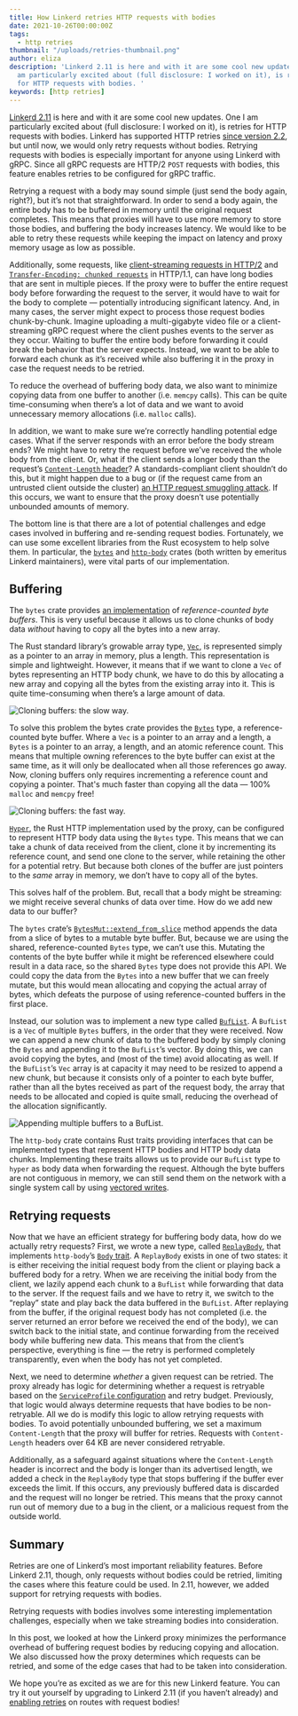 ```yaml
---
title: How Linkerd retries HTTP requests with bodies
date: 2021-10-26T00:00:00Z
tags:
  - http retries
thumbnail: "/uploads/retries-thumbnail.png"
author: eliza
description: 'Linkerd 2.11 is here and with it are some cool new updates.  One I
  am particularly excited about (full disclosure: I worked on it), is retries
  for HTTP requests with bodies. '
keywords: [http retries]
---
```


[Linkerd 2.11](https://github.com/linkerd/linkerd2/issues/6130)
is here and with it are some cool new updates.  One I am particularly
excited about (full disclosure: I worked on it), is retries for HTTP requests
with bodies. Linkerd has supported HTTP retries
[since version 2.2](https://linkerd.io/2019/02/22/how-we-designed-retries-in-linkerd-2-2/),
but until now, we would only retry requests without bodies. Retrying
requests with bodies is especially important for anyone using Linkerd with gRPC.
Since all gRPC requests are HTTP/2 `POST` requests with bodies, this feature
enables retries to be configured for gRPC traffic.

Retrying a request with a body may sound simple (just send the body again,
right?), but it’s not that straightforward. In order to send a body again,
the entire body has to be buffered in memory until the original request
completes. This means that proxies will have to use more memory to store
those bodies, and buffering the body increases latency. We would like to be able
to retry these requests while keeping the impact on latency and proxy memory
usage as low as possible.

Additionally, some requests, like
[client-streaming requests in HTTP/2](https://httpwg.org/specs/rfc7540.html#StreamsLayer)
and
[`Transfer-Encoding: chunked requests`](https://developer.mozilla.org/en-US/docs/Web/HTTP/Headers/Transfer-Encoding#directives)
in HTTP/1.1, can have long bodies that are sent in multiple pieces. If the
proxy were to buffer the entire request body before forwarding the request
to the server, it would have to wait for the body to complete —
potentially introducing significant latency. And, in many cases, the server
might expect to process those request bodies chunk-by-chunk. Imagine
uploading a multi-gigabyte video file or a client-streaming gRPC request
where the client pushes events to the server as they occur. Waiting to
buffer the entire body before forwarding it could break the behavior that
the server expects. Instead, we want to be able to forward each chunk as
it’s received while also  buffering it in the proxy in case the request
needs to be retried.

To reduce the overhead of buffering body data, we also want to minimize
copying data from one buffer to another (i.e. `memcpy` calls). This can be
quite time-consuming when there’s a lot of data and we want to avoid
unnecessary memory allocations (i.e. `malloc` calls).

In addition, we want to make sure we’re correctly handling potential edge
cases. What if the server responds with an error before the body stream
ends? We might have to retry the request before we’ve received the whole
body from the client. Or, what if the client sends a longer body than the
request’s
[`Content-Length` header](https://developer.mozilla.org/en-US/docs/Web/HTTP/Headers/Content-Length)?
A standards-compliant client shouldn’t do this, but it might happen due to
a bug or (if the request came from an untrusted client outside the cluster)
[an HTTP request smuggling attack](https://cwe.mitre.org/data/definitions/444.html).
If this occurs, we want to ensure that the proxy doesn’t use potentially
unbounded amounts of memory.

The bottom line is that there are a lot of potential challenges and edge
cases involved in buffering and re-sending request bodies. Fortunately,
we can use some excellent libraries from the Rust ecosystem to help solve
them. In particular, the [`bytes`](https://crates.io/crates/bytes)
and [`http-body`](https://crates.io/crates/http-body) crates (both written
by emeritus Linkerd maintainers), were vital parts of our implementation.

## Buffering

The `bytes` crate provides
[an implementation](https://docs.rs/bytes/1.1.0/bytes/struct.Bytes.html)
of *reference-counted byte buffers*. This is very useful because it
allows us to clone chunks of body data *without* having to copy all the
bytes into a new array.

The Rust standard library’s growable array type,
[`Vec`](https://doc.rust-lang.org/stable/std/vec/struct.Vec.html),
is represented simply as a pointer to an array in memory, plus a length.
This representation is simple and lightweight. However, it means that if
we want to clone a `Vec` of bytes representing an HTTP body chunk, we have
to do this by allocating a new array and copying all the bytes from the
existing array into it. This is quite time-consuming when there’s a large
amount of data.

![Cloning buffers: the slow way.](/uploads/retries-1.png)

To solve this problem the bytes crate provides the
[`Bytes`](https://docs.rs/bytes/1.1.0/bytes/struct.Bytes.html#) type, a
reference-counted byte buffer. Where a `Vec` is a pointer to an array and
a length, a `Bytes` is a pointer to an array, a length, and an atomic reference
count. This means that multiple owning references to the byte buffer can
exist at the same time, as it will only be deallocated when all those
references go away. Now, cloning buffers only requires incrementing a
reference count and copying a pointer. That's much faster than copying
all the data — 100% `malloc` and `memcpy` free!

![Cloning buffers: the fast way.](/uploads/retries-2.png)

[`Hyper`](https://crates.io/crates/hyper), the Rust HTTP implementation used
by the proxy, can be configured to represent HTTP body data using the `Bytes`
type. This means that we can take a chunk of data received from the client,
clone it by incrementing its reference count, and send one clone to the server,
while retaining the other for a potential retry. But because both clones
of the buffer are just pointers to the *same* array in memory, we don’t
have to copy all of the bytes.

This solves half of the problem. But, recall that a body might be streaming:
we might receive several chunks of data over time. How do we add new data to
our buffer?

The `bytes` crate’s
[`BytesMut::extend_from_slice`](https://docs.rs/bytes/1.1.0/bytes/struct.BytesMut.html#method.extend_from_slice)
method appends the data from a slice of bytes to a mutable byte buffer.
But, because we are using the shared, reference-counted `Bytes` type, we can’t
use this. Mutating the contents of the byte buffer while it might be
referenced elsewhere could result in a data race, so the shared `Bytes` type
does not provide this API. We could copy the data from the `Bytes` into a new
buffer that we can freely mutate, but this would mean allocating and copying
the actual array of bytes, which defeats the purpose of using reference-counted
buffers in the first place.

Instead, our solution was to implement a new type called
[`BufList`](https://github.com/linkerd/linkerd2-proxy/blob/1cff3aef82c203bf09ccce485506d7a29ca27308/linkerd/http-retry/src/lib.rs#L57-L61).
A `BufList` is a `Vec` of multiple `Bytes` buffers, in the order that they were
received. Now we can append a new chunk of data to the buffered body by simply
cloning the `Bytes` and appending it to the `BufList`’s vector. By doing this,
we can avoid copying the bytes, and (most of the time) avoid allocating as
well. If the `BufList`’s `Vec` array is at capacity it may need to be resized to
append a new chunk, but because it consists only of a pointer to each byte buffer,
rather than all the bytes received as part of the request body, the array that
needs to be allocated and copied is quite small, reducing the overhead of
the allocation significantly.

![Appending multiple buffers to a BufList.](/uploads/retries-3.png)

The `http-body` crate contains Rust traits providing interfaces that can be
implemented types that represent HTTP bodies and HTTP body data chunks.
Implementing these traits allows us to provide our `BufList` type to `hyper` as
body data when forwarding the request. Although the byte buffers are not
contiguous in memory, we can still send them on the network with a single
system call by using
[vectored writes](https://docs.rs/tokio/1.12.0/tokio/io/trait.AsyncWrite.html#method.poll_write_vectored).

## Retrying requests

Now that we have an efficient strategy for buffering body data, how do we
actually retry requests? First, we wrote a new type, called
[`ReplayBody`](https://github.com/linkerd/linkerd2-proxy/blob/1cff3aef82c203bf09ccce485506d7a29ca27308/linkerd/http-retry/src/lib.rs#L13-L42),
that implements `http-body`’s
[`Body` trait](https://docs.rs/http-body/0.4.4/http_body/trait.Body.html).
A `ReplayBody` exists in one of two states: it is either receiving the initial
request body from the client or playing back a buffered body for a retry. When
we are receiving the initial body from the client, we lazily append each chunk
to a `BufList` while forwarding that data to the server. If the request fails
and we have to retry it, we switch to the “replay” state and play back the data
buffered in the `BufList`. After replaying from the buffer, if the original
request body has not completed (i.e. the server returned an error before we
received the end of the body), we can switch back to the initial state, and
continue forwarding from the received body while buffering new data. This means
that from the client’s perspective, everything is fine — the retry is performed
completely transparently, even when the body has not yet completed.

Next, we need to determine *whether* a given request can be retried. The
proxy already has logic for determining whether a request is retryable based
on the
[`ServiceProfile` configuration](https://linkerd.io/2.11/tasks/configuring-retries/)
and retry budget. Previously, that logic would always determine requests that
have bodies to be non-retryable. All we do is modify this logic to allow
retrying requests with bodies. To avoid potentially unbounded buffering,
we set a maximum `Content-Length` that the proxy will buffer for retries.
Requests with `Content-Length` headers over 64 KB are never considered
retryable.

Additionally, as a safeguard against situations where the `Content-Length` header
is incorrect and the body is longer than its advertised length, we added a
check in the `ReplayBody` type that stops buffering if the buffer ever exceeds
the limit. If this occurs, any previously buffered data is discarded and
the request will no longer be retried. This means that the proxy cannot run
out of memory due to a bug in the client, or a malicious request from the
outside world.

## Summary

Retries are one of Linkerd’s most important reliability features. Before
Linkerd 2.11, though, only requests without bodies could be retried,
limiting the cases where this feature could be used. In 2.11, however,
we added support for retrying requests with bodies.

Retrying requests with bodies involves some interesting implementation
challenges, especially when we take streaming bodies into consideration.

In this post, we looked at how the Linkerd proxy minimizes the performance
overhead of buffering request bodies by reducing copying and allocation.
We also discussed how the proxy determines which requests can be retried,
and some of the edge cases that had to be taken into consideration.

We hope you’re as excited as we are for this new Linkerd feature. You can
try it out yourself by upgrading to Linkerd 2.11 (if you haven’t already)
and [enabling retries](https://linkerd.io/2.11/tasks/configuring-retries/) on
routes with request bodies!
